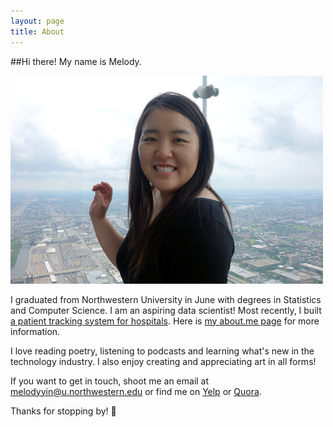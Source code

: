 ```yaml
---
layout: page
title: About
---
```


##Hi there! My name is Melody. 

![cheeks less chubby than they appear](/etc/itme.jpg)

I graduated from Northwestern University in June with degrees in Statistics and Computer Science. I am an aspiring data scientist! Most recently, I built [a patient tracking system for hospitals](http://melodyyin.github.io/patient-activity-detection-using-kinect). Here is [my about.me page](https://about.me/melodyyin) for more information.

I love reading poetry, listening to podcasts and learning what's new in the technology industry. I also enjoy creating and appreciating art in all forms!

If you want to get in touch, shoot me an email at melodyyin@u.northwestern.edu or find me on [Yelp](http://yayhappyreviews.yelp.com/) or [Quora](http://www.quora.com/Melody-Yin-5). 

Thanks for stopping by! :eyes: